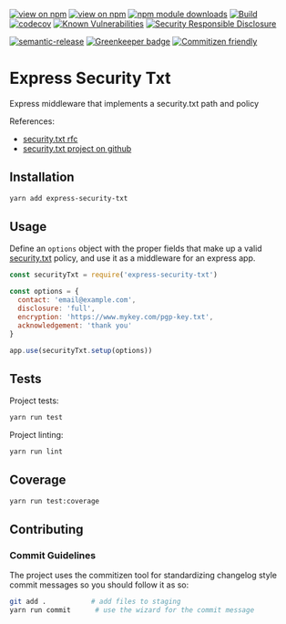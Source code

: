 [![view on npm](http://img.shields.io/npm/v/express-security-txt.svg)](https://www.npmjs.org/package/express-security-txt)
[![view on npm](http://img.shields.io/npm/l/express-security-txt.svg)](https://www.npmjs.org/package/express-security-txt)
[![npm module downloads](http://img.shields.io/npm/dt/express-security-txt.svg)](https://www.npmjs.org/package/express-security-txt)
[![Build](https://travis-ci.org/lirantal/express-security-txt.svg?branch=master)](https://travis-ci.org/lirantal/express-security-txt)
[![codecov](https://codecov.io/gh/lirantal/express-security-txt/branch/master/graph/badge.svg)](https://codecov.io/gh/lirantal/express-security-txt)
[![Known Vulnerabilities](https://snyk.io/test/github/lirantal/express-security-txt/badge.svg)](https://snyk.io/test/github/lirantal/express-security-txt)
[![Security Responsible Disclosure](https://img.shields.io/badge/Security-Responsible%20Disclosure-yellow.svg)](https://github.com/nodejs/security-wg/blob/master/processes/responsible_disclosure_template.md)

[![semantic-release](https://img.shields.io/badge/%20%20%F0%9F%93%A6%F0%9F%9A%80-semantic--release-e10079.svg?style=flat)](https://github.com/semantic-release/semantic-release)
[![Greenkeeper badge](https://badges.greenkeeper.io/lirantal/express-security-txt.svg)](https://greenkeeper.io/)
[![Commitizen friendly](https://img.shields.io/badge/commitizen-friendly-brightgreen.svg)](http://commitizen.github.io/cz-cli/)

# Express Security Txt

Express middleware that implements a security.txt path and policy

References:
* [security.txt rfc](https://www.ietf.org/id/draft-foudil-securitytxt-00.txt)
* [security.txt project on github](https://github.com/securitytxt/security-txt)

## Installation

```bash
yarn add express-security-txt
```

## Usage

Define an `options` object with the proper fields that make up a valid
[security.txt](https://www.ietf.org/id/draft-foudil-securitytxt-00.txt) policy,
and use it as a middleware for an express app.

```js
const securityTxt = require('express-security-txt')

const options = {
  contact: 'email@example.com',
  disclosure: 'full',
  encryption: 'https://www.mykey.com/pgp-key.txt',
  acknowledgement: 'thank you'
}

app.use(securityTxt.setup(options))
```

## Tests

Project tests:

```bash
yarn run test
```

Project linting:

```bash
yarn run lint
```

## Coverage

```bash
yarn run test:coverage
```

## Contributing

### Commit Guidelines

The project uses the commitizen tool for standardizing changelog style commit
messages so you should follow it as so:

```bash
git add .           # add files to staging
yarn run commit      # use the wizard for the commit message
```
